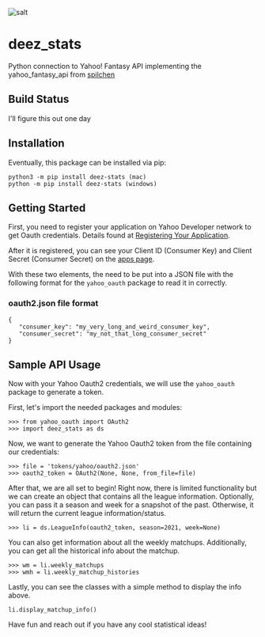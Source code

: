 ![salt]
# deez_stats
Python connection to Yahoo! Fantasy API implementing the yahoo_fantasy_api from [spilchen] 

## Build Status
I'll figure this out one day

## Installation
Eventually, this package can be installed via pip:
```
python3 -m pip install deez-stats (mac)
python -m pip install deez-stats (windows)
```
## Getting Started
First, you need to register your application on Yahoo Developer network to get Oauth credentials. Details found at [Registering Your Application].  

After it is registered, you can see your Client ID (Consumer Key) and Client Secret (Consumer Secret) on the [apps page].

With these two elements, the need to be put into a JSON file with the following format for the ```yahoo_oauth``` package to read it in correctly.
### oauth2.json file format
 ```
{
    "consumer_key": "my_very_long_and_weird_consumer_key",
    "consumer_secret": "my_not_that_long_consumer_secret"
}
 ```
## Sample API Usage
Now with your Yahoo Oauth2 credentials, we will use the ```yahoo_oauth``` package to generate a token.  

First, let's import the needed packages and modules:
```
>>> from yahoo_oauth import OAuth2
>>> import deez_stats as ds
```
Now, we want to generate the Yahoo Oauth2 token from the file containing our credentials:
```
>>> file = 'tokens/yahoo/oauth2.json'
>>> oauth2_token = OAuth2(None, None, from_file=file)
```
After that, we are all set to begin! Right now, there is limited functionality but we can create an object that contains all the league information. Optionally, you can pass it a season and week for a snapshot of the past. Otherwise, it will return the current league information/status.
```
>>> li = ds.LeagueInfo(oauth2_token, season=2021, week=None)
```
You can also get information about all the weekly matchups. Additionally, you can get all the historical info about the matchup.
```
>>> wm = li.weekly_matchups
>>> wmh = li.weekly_matchup_histories
```
Lastly, you can see the classes with a simple method to display the info above.
```
li.display_matchup_info()
```
Have fun and reach out if you have any cool statistical ideas!


  [spilchen]: <https://github.com/spilchen/yahoo_fantasy_api>
  [salt]: <https://upload.wikimedia.org/wikipedia/en/thumb/b/b4/Morton_Salt_Umbrella_Girl.svg/320px-Morton_Salt_Umbrella_Girl.svg.png>
  [Registering Your Application]: <https://developer.yahoo.com/fantasysports/guide/#registering-your-application>
  [apps page]: <https://developer.yahoo.com/apps/>